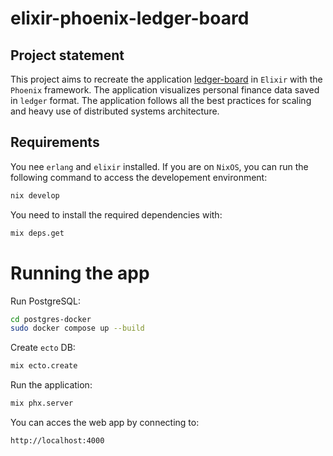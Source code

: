 # elixir-phoenix-ledger-board

## Project statement

This project aims to recreate the application [ledger-board](https://github.com/San7o/ledger-board) in `Elixir`
with the `Phoenix` framework. The application visualizes personal finance data saved in `ledger` format.
The application follows all the best practices for scaling and heavy use of distributed systems architecture.

## Requirements
You nee `erlang` and `elixir` installed. If you are on `NixOS`, you can run the following command to access
the developement environment:
```bash
nix develop
```

You need to install the required dependencies with:
```bash
mix deps.get
```

# Running the app
Run PostgreSQL:
```bash
cd postgres-docker
sudo docker compose up --build
```

Create `ecto` DB:
```bash
mix ecto.create
```

Run the application:
```bash
mix phx.server
```

You can acces the web app by connecting to:
```
http://localhost:4000
```
